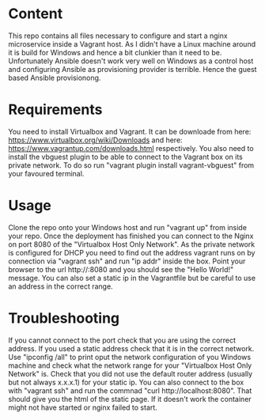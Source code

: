 Content
=======

This repo contains all files necessary to configure and start a nginx microservice inside a Vagrant host.
As I didn't have a Linux machine around it is build for Windows and hence a bit clunkier than it need to be. 
Unfortunately Ansible doesn't work very well on Windows as a control host and configuring Ansible as provisioning provider is terrible. Hence the guest based Ansible provisionong.

Requirements
============

You need to install Virtualbox and Vagrant. It can be downloade from here: https://www.virtualbox.org/wiki/Downloads and here: https://www.vagrantup.com/downloads.html respectively.
You also need to install the vbguest plugin to be able to connect to the Vagrant box on its private network. To do so run "vagrant plugin install vagrant-vbguest" from your favoured terminal.


Usage
=====

Clone the repo onto your Windows host and run "vagrant up" from inside your repo. Once the deployment has finished you can connect to the Nginx on port 8080 of the "Virtualbox Host Only Network". As the private network is configured for DHCP you need to find out the address vagrant runs on by connection via "vagrant ssh" and run "ip addr" inside the box. Point your browser to the url http://<your ip>:8080 and you should see the "Hello World!" message. You can also set a static ip in the Vagrantfile but be careful to use an address in the correct range.

Troubleshooting
============

If you cannot connect to the port check that you are using the correct address. If you used a static address check that it is in the correct network. Use "ipconfig /all" to print oput the network configuration of you Windows machine and check what the network range for your "Virtualbox Host Only Network" is. Check that you did not use the default router address (usually but not always x.x.x.1) for your static ip. 
You can also connect to the box with "vagrant ssh" and run the commnad "curl http://localhost:8080". That should give you the html of the static page. If it doesn't work the container might not have started or nginx failed to start. 

